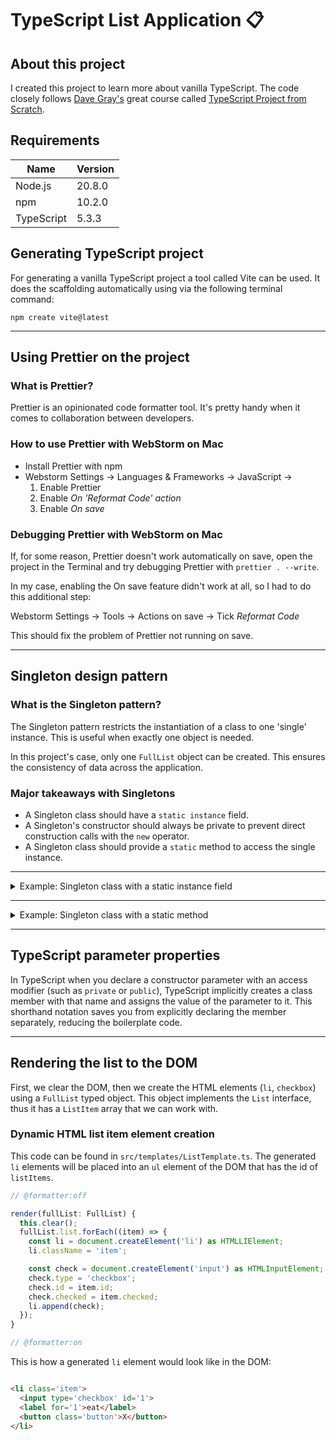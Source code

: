 # TypeScript List Application 📋

## About this project

I created this project to learn more about vanilla TypeScript. The code closely follows
[Dave Gray's](https://github.com/gitdagray) great course called
[TypeScript Project from Scratch](https://youtu.be/61v23Ce5SXA?si=_E8w379ge7it0jLx).

## Requirements

| Name       | Version |
|------------|---------|
| Node.js    | 20.8.0  |
| npm        | 10.2.0  |
| TypeScript | 5.3.3   |

## Generating TypeScript project

For generating a vanilla TypeScript project a tool called Vite can be used. It does the
scaffolding automatically using via the following terminal command:

```shell
npm create vite@latest
```

---

## Using Prettier on the project

### What is Prettier?

Prettier is an opinionated code formatter tool. It's pretty handy when it comes to
collaboration between developers.

### How to use Prettier with WebStorm on Mac

* Install Prettier with npm
* Webstorm Settings → Languages & Frameworks → JavaScript →
    1. Enable Prettier
    2. Enable _On 'Reformat Code' action_
    3. Enable _On save_

### Debugging Prettier with WebStorm on Mac

If, for some reason, Prettier doesn't work automatically on save, open the project in the Terminal and
try debugging Prettier with `prettier . --write`.

In my case, enabling the On save feature didn't work at all,
so I had to do this additional step:

Webstorm Settings → Tools → Actions on save → Tick _Reformat Code_

This should fix the problem of Prettier not running on save.

---

## Singleton design pattern

### What is the Singleton pattern?

The Singleton pattern restricts the instantiation of a class to one 'single' instance. This is useful
when exactly one object is needed.

In this project's case, only one `FullList` object can be created. This ensures the consistency of data
across the application.

### Major takeaways with Singletons

* A Singleton class should have a `static instance` field.
* A Singleton's constructor should always be private to prevent direct construction calls with the `new` operator.
* A Singleton class should provide a `static` method to access the single instance.

---
<details>
  <summary>Example: Singleton class with a static instance field</summary>

```typescript
// @formatter:off

export default class FullList implements List {
  static instance: FullList = new FullList();

  private constructor(
    private _list: ListItem[] = []
  ) {
  }
}

// @formatter:on
```

With this approach, you'd access the single instance by directly referencing the `instance` field:

```typescript
FullList.instance.load();
```

Here, `FullList.instance` refers to the single instance of `FullList`, and you're calling the `load()`
method on that instance. The key point is that the constructor of `FullList` is private.

</details>

---
<details>
  <summary>Example: Singleton class with a static method</summary>

```typescript
// @formatter:off

export default class FullList implements List {
  private static _instance: FullList;

  private constructor(
    private _list: ListItem[] = []
  ) {
  }

  public static getInstance(): FullList {
    if (!FullList._instance) {
      FullList._instance = new FullList();
    }
    return FullList._instance;
  }
}

// @formatter:on
```

With this approach, you'd access the single instance using a static method `getInstance()`:

```typescript
const myListInstance = FullList.getInstance();
myListInstance.load();
```

</details>

---

## TypeScript parameter properties

In TypeScript when you declare a constructor parameter with an access modifier (such as `private` or `public`),
TypeScript implicitly creates a class member with that name and assigns the value of the parameter to it.
This shorthand notation saves you from explicitly declaring the member separately, reducing the boilerplate code.


---

## Rendering the list to the DOM

First, we clear the DOM, then we create the HTML elements (`li`, `checkbox`) using a
`FullList` typed object. This object implements the `List` interface, thus it has a
`ListItem` array that we can work with.

### Dynamic HTML list item element creation

This code can be found in `src/templates/ListTemplate.ts`. The generated `li` elements
will be placed into an `ul` element of the DOM that has the id of `listItems`.

```ts
// @formatter:off

render(fullList: FullList) {
  this.clear();
  fullList.list.forEach((item) => {
    const li = document.createElement('li') as HTMLLIElement;
    li.className = 'item';

    const check = document.createElement('input') as HTMLInputElement;
    check.type = 'checkbox';
    check.id = item.id;
    check.checked = item.checked;
    li.append(check);
  });
}

// @formatter:on
```

This is how a generated `li` element would look like in the DOM:

```html

<li class='item'>
  <input type='checkbox' id='1'>
  <label for='1'>eat</label>
  <button class='button'>X</button>
</li>
``` 




